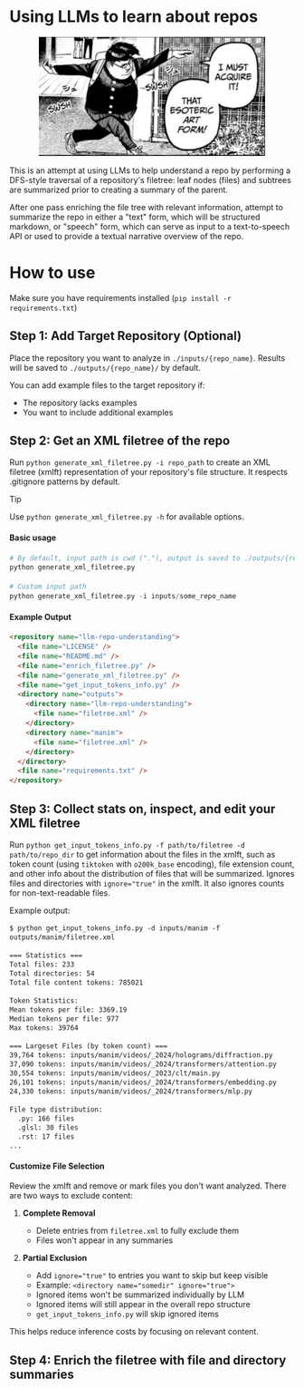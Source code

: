# Using LLMs to learn about repos

<p align="center">
  <img src="media/dandadan_sakata.png" alt="Alt text" width="400">
</p>

This is an attempt at using LLMs to help understand a repo by performing a DFS-style traversal of a repository's filetree: leaf nodes (files) and subtrees are summarized prior to creating a summary of the parent. 

After one pass enriching the file tree with relevant information, attempt to summarize the repo in either a "text" form, which will be structured markdown, or "speech" form, which can serve as input to a text-to-speech API or used to provide a textual narrative overview of the repo. 

# How to use
Make sure you have requirements installed (`pip install -r requirements.txt`)

## Step 1: Add Target Repository (Optional)
Place the repository you want to analyze in `./inputs/{repo_name}`. Results will be saved to `./outputs/{repo_name}/` by default.

You can add example files to the target repository if:
- The repository lacks examples
- You want to include additional examples

## Step 2: Get an XML filetree of the repo
Run `python generate_xml_filetree.py -i repo_path` to create an XML filetree (xmlft) representation of your repository's file structure. It respects .gitignore patterns by default. 

> [!TIP] 
> Use `python generate_xml_filetree.py -h` for available options.

#### Basic usage
```python
# By default, input path is cwd ("."), output is saved to ./outputs/{repo_name}/filetree.xml
python generate_xml_filetree.py 

# Custom input path
python generate_xml_filetree.py -i inputs/some_repo_name
```

#### Example Output
```html
<repository name="llm-repo-understanding">
  <file name="LICENSE" />
  <file name="README.md" />
  <file name="enrich_filetree.py" />
  <file name="generate_xml_filetree.py" />
  <file name="get_input_tokens_info.py" />
  <directory name="outputs">
    <directory name="llm-repo-understanding">
      <file name="filetree.xml" />
    </directory>
    <directory name="manim">
      <file name="filetree.xml" />
    </directory>
  </directory>
  <file name="requirements.txt" />
</repository>
```

## Step 3: Collect stats on, inspect, and edit your XML filetree
Run `python get_input_tokens_info.py -f path/to/filetree -d path/to/repo_dir` to get information about the files in the xmlft, such as token count (using `tiktoken` with `o200k_base` encoding), file extension count, and other info about the distribution of files that will be summarized. Ignores files and directories with `ignore="true"` in the xmlft. It also ignores counts for non-text-readable files.

Example output:
```
$ python get_input_tokens_info.py -d inputs/manim -f outputs/manim/filetree.xml

=== Statistics ===
Total files: 233
Total directories: 54
Total file content tokens: 785021

Token Statistics:
Mean tokens per file: 3369.19
Median tokens per file: 977
Max tokens: 39764

=== Largeset Files (by token count) ===
39,764 tokens: inputs/manim/videos/_2024/holograms/diffraction.py
37,090 tokens: inputs/manim/videos/_2024/transformers/attention.py
30,554 tokens: inputs/manim/videos/_2023/clt/main.py
26,101 tokens: inputs/manim/videos/_2024/transformers/embedding.py
24,330 tokens: inputs/manim/videos/_2024/transformers/mlp.py

File type distribution:
  .py: 166 files
  .glsl: 30 files
  .rst: 17 files
...
```

#### Customize File Selection
Review the xmlft and remove or mark files you don't want analyzed. There are two ways to exclude content:

1. **Complete Removal**
   - Delete entries from `filetree.xml` to fully exclude them
   - Files won't appear in any summaries

2. **Partial Exclusion**
   - Add `ignore="true"` to entries you want to skip but keep visible
   - Example: `<directory name="somedir" ignore="true">`
   - Ignored items won't be summarized individually by LLM
   - Ignored items will still appear in the overall repo structure
   - `get_input_tokens_info.py` will skip ignored items

This helps reduce inference costs by focusing on relevant content.

## Step 4: Enrich the filetree with file and directory summaries
